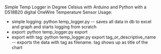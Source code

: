 Simple Temp Logger in Degree Celsius with Arduino and Python with a DS18B20 digital OneWire Temperature Sensor
Usage:
- simple logging: python temp_logger.py
  -- saves all data in db to excel and graph and starts logging from scratch
- export: python temp_logger.py export
- export with tag: python temp_logger.py export tag_or_descriptive_name
  -- exports the data with tag as filename. tag shows up as title of the chart

